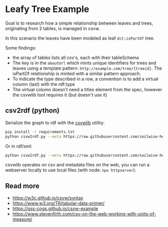 # Leafy Tree Example

Goal is to research how a simple relationship between leaves and trees, originating from 2 tables, is managed in csvw.

In this scenario the leaves have been modeled as leaf `dct:isPartOf` tree.

Some findings:
- the array of tables lists all csv's, each with their tableSchema
- The key is in the `aboutUrl` which mints unique identifiers for trees and leaves using a template pattern: `http://example.com/tree/{treeid}`.
The isPartOf relationship is minted with a similar pattern approach.
- To indicate the type described in a row, a convention is to add a virtual column (last) with the rdf:type
- The virtual column doesn't need a titles element from the spec, however the csvwlib tool requires it (but doesn't use it)


## csv2rdf (python)

Serialize the graph to rdf with the [csvwlib](https://pypi.org/project/csvwlib/) utility:

```bash
pip install -r requirements.txt
python csvw2rdf.py --meta https://raw.githubusercontent.com/soilwise-he/soilwise-ontology/refs/heads/main/CSVW-Excel-Template/example2/leaves-of-tree-metadata.json --out data.jsonld
```

Or in rdf/xml:
```bash
python csvw2rdf.py --meta https://raw.githubusercontent.com/soilwise-he/soilwise-ontology/refs/heads/main/CSVW-Excel-Template/example2/leaves-of-tree-metadata.json --out data.xml --format xml
```

csvwlib operates on csv and metadata files on the web, you can run a webserver locally to use local files (with node: `npx httpserver`).

## Read more 

- https://w3c.github.io/csvw/syntax
- https://www.w3.org/TR/tabular-data-primer/
- https://gss-cogs.github.io/csvw-example
- https://www.stevenfirth.com/csv-on-the-web-working-with-units-of-measure/
